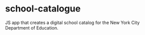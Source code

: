 # school-catalogue
JS app that creates a digital school catalog for the New York City Department of Education.
